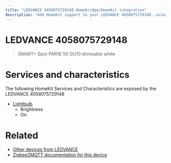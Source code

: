 ```yaml
---
title: "LEDVANCE 4058075729148 Homebridge/HomeKit integration"
description: "Add HomeKit support to your LEDVANCE 4058075729148, using Homebridge, Zigbee2MQTT and homebridge-z2m."
---
```

<!---
This file has been GENERATED using src/docgen/docgen.ts
DO NOT EDIT THIS FILE MANUALLY!
-->
# LEDVANCE 4058075729148
> SMART+ Spot PAR16 50 GU10 dimmable white


# Services and characteristics
The following HomeKit Services and Characteristics are exposed by
the LEDVANCE 4058075729148

* [Lightbulb](../../light.md)
  * Brightness
  * On


# Related
* [Other devices from LEDVANCE](../index.md#ledvance)
* [Zigbee2MQTT documentation for this device](https://www.zigbee2mqtt.io/devices/4058075729148.html)